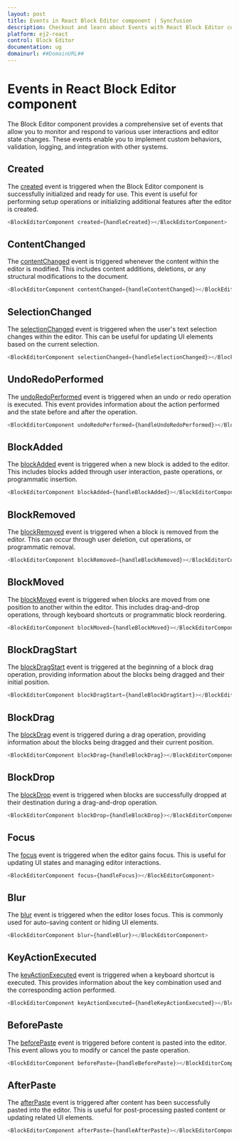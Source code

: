 ```yaml
---
layout: post
title: Events in React Block Editor component | Syncfusion
description: Checkout and learn about Events with React Block Editor component of Syncfusion Essential JS 2 and more.
platform: ej2-react
control: Block Editor
documentation: ug
domainurl: ##DomainURL##
---
```


# Events in React Block Editor component

The Block Editor component provides a comprehensive set of events that allow you to monitor and respond to various user interactions and editor state changes. These events enable you to implement custom behaviors, validation, logging, and integration with other systems.

## Created

The [created](../api/blockeditor/#created) event is triggered when the Block Editor component is successfully initialized and ready for use. This event is useful for performing setup operations or initializing additional features after the editor is created.

```typescript
<BlockEditorComponent created={handleCreated}></BlockEditorComponent>
```

## ContentChanged

The [contentChanged](../api/blockeditor/#contentchanged) event is triggered whenever the content within the editor is modified. This includes content additions, deletions, or any structural modifications to the document.

```typescript
<BlockEditorComponent contentChanged={handleContentChanged}></BlockEditorComponent>
```

## SelectionChanged

The [selectionChanged](../api/blockeditor/#selectionchanged) event is triggered when the user's text selection changes within the editor. This can be useful for updating UI elements based on the current selection.

```typescript
<BlockEditorComponent selectionChanged={handleSelectionChanged}></BlockEditorComponent>
```

## UndoRedoPerformed

The [undoRedoPerformed](../api/blockeditor/#undoredoperformed) event is triggered when an undo or redo operation is executed. This event provides information about the action performed and the state before and after the operation.

```typescript
<BlockEditorComponent undoRedoPerformed={handleUndoRedoPerformed}></BlockEditorComponent>
```

## BlockAdded

The [blockAdded](../api/blockeditor/#blockadded) event is triggered when a new block is added to the editor. This includes blocks added through user interaction, paste operations, or programmatic insertion.

```typescript
<BlockEditorComponent blockAdded={handleBlockAdded}></BlockEditorComponent>
```

## BlockRemoved

The [blockRemoved](../api/blockeditor/#blockremoved) event is triggered when a block is removed from the editor. This can occur through user deletion, cut operations, or programmatic removal.

```typescript
<BlockEditorComponent blockRemoved={handleBlockRemoved}></BlockEditorComponent>
```

## BlockMoved

The [blockMoved](../api/blockeditor/#blockmoved) event is triggered when blocks are moved from one position to another within the editor. This includes drag-and-drop operations, through keyboard shortcuts or programmatic block reordering.

```typescript
<BlockEditorComponent blockMoved={handleBlockMoved}></BlockEditorComponent>
```

## BlockDragStart

The [blockDragStart](../api/blockeditor/#blockdragstart) event is triggered at the beginning of a block drag operation, providing information about the blocks being dragged and their initial position.

```typescript
<BlockEditorComponent blockDragStart={handleBlockDragStart}></BlockEditorComponent>
```

## BlockDrag

The [blockDrag](../api/blockeditor/#blockdrag) event is triggered during a drag operation, providing information about the blocks being dragged and their current position.

```typescript
<BlockEditorComponent blockDrag={handleBlockDrag}></BlockEditorComponent>
```

## BlockDrop

The [blockDrop](../api/blockeditor/#blockdrop) event is triggered when blocks are successfully dropped at their destination during a drag-and-drop operation.

```typescript
<BlockEditorComponent blockDrop={handleBlockDrop}></BlockEditorComponent>
```

## Focus

The [focus](../api/blockeditor/#focus) event is triggered when the editor gains focus. This is useful for updating UI states and managing editor interactions.

```typescript
<BlockEditorComponent focus={handleFocus}></BlockEditorComponent>
```

## Blur

The [blur](../api/blockeditor/#blur) event is triggered when the editor loses focus. This is commonly used for auto-saving content or hiding UI elements.

```typescript
<BlockEditorComponent blur={handleBlur}></BlockEditorComponent>
```

## KeyActionExecuted

The [keyActionExecuted](../api/blockeditor/#keyactionexecuted) event is triggered when a keyboard shortcut is executed. This provides information about the key combination used and the corresponding action performed.

```typescript
<BlockEditorComponent keyActionExecuted={handleKeyActionExecuted}></BlockEditorComponent>
```

## BeforePaste

The [beforePaste](../api/blockeditor/#beforepaste) event is triggered before content is pasted into the editor. This event allows you to modify or cancel the paste operation.

```typescript
<BlockEditorComponent beforePaste={handleBeforePaste}></BlockEditorComponent>
```

## AfterPaste

The [afterPaste](../api/blockeditor/#afterpaste) event is triggered after content has been successfully pasted into the editor. This is useful for post-processing pasted content or updating related UI elements.

```typescript
<BlockEditorComponent afterPaste={handleAfterPaste}></BlockEditorComponent>
```